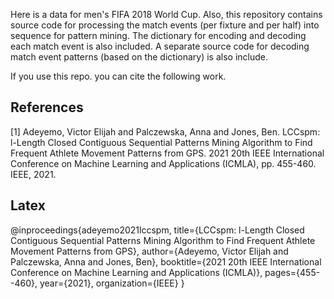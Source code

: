 Here is a data for men's FIFA 2018 World Cup.
Also, this repository contains source code for processing the match events (per fixture and per half) into sequence for pattern mining.
The dictionary for encoding and decoding each match event is also included.
A separate source code for decoding match event patterns (based on the dictionary) is also include.

If you use this repo. you can cite the following work.

## References
<a id="1">[1]</a> 
Adeyemo, Victor Elijah and Palczewska, Anna and Jones, Ben. 
LCCspm: l-Length Closed Contiguous Sequential Patterns Mining Algorithm to Find Frequent Athlete Movement Patterns from GPS. 
2021 20th IEEE International Conference on Machine Learning and Applications (ICMLA), pp. 455-460. IEEE, 2021.

## Latex
@inproceedings{adeyemo2021lccspm,
  title={LCCspm: l-Length Closed Contiguous Sequential Patterns Mining Algorithm to Find Frequent Athlete Movement Patterns from GPS},
  author={Adeyemo, Victor Elijah and Palczewska, Anna and Jones, Ben},
  booktitle={2021 20th IEEE International Conference on Machine Learning and Applications (ICMLA)},
  pages={455--460},
  year={2021},
  organization={IEEE}
}
